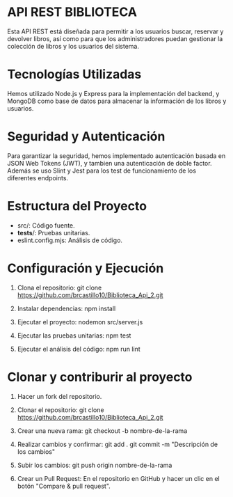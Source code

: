 # API REST BIBLIOTECA
Esta API REST está diseñada para permitir a los usuarios buscar, reservar y devolver libros, así como para que los administradores puedan gestionar la colección de libros y los usuarios del sistema.

# Tecnologías Utilizadas
Hemos utilizado Node.js y Express para la implementación del backend, y MongoDB como base de datos para almacenar la información de los libros y usuarios.

# Seguridad y Autenticación
Para garantizar la seguridad, hemos implementado autenticación basada en JSON Web Tokens (JWT), y tambien una autenticación de doble factor.
Además se uso Slint y Jest para los test de funcionamiento de los diferentes endpoints.


#  Estructura del Proyecto
- src/: Código fuente.
- __tests__/: Pruebas unitarias.
- eslint.config.mjs: Análisis de código.


# Configuración y Ejecución
1. Clona el repositorio:
   git clone https://github.com/brcastillo10/Biblioteca_Api_2.git

2. Instalar dependencias:
   npm install

3. Ejecutar el proyecto:
   nodemon src/server.js

4. Ejecutar las pruebas unitarias:
   npm test

5. Ejecutar el análisis del código:
   npm run lint


# Clonar y contriburir al proyecto

1. Hacer un fork del repositorio.

2. Clonar el repositorio:
    git clone https://github.com/brcastillo10/Biblioteca_Api_2.git

3. Crear una nueva rama: 
    git checkout -b nombre-de-la-rama

4. Realizar cambios y confirmar:
    git add .
    git commit -m "Descripción de los cambios"

5. Subir los cambios:
    git push origin nombre-de-la-rama

6. Crear un Pull Request: 
    En el repositorio en GitHub y hacer un clic en el botón "Compare & pull request".
